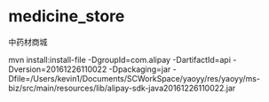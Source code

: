 # medicine_store 
中药材商城

mvn install:install-file -DgroupId=com.alipay -DartifactId=api -Dversion=20161226110022 -Dpackaging=jar -Dfile=/Users/kevin1/Documents/SCWorkSpace/yaoyy/res/yaoyy/ms-biz/src/main/resources/lib/alipay-sdk-java20161226110022.jar
